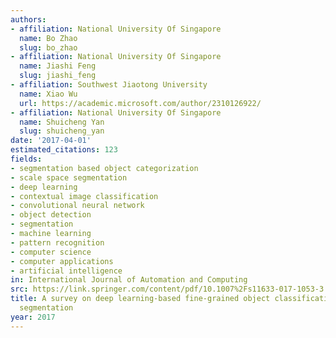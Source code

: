 ```yaml
---
authors:
- affiliation: National University Of Singapore
  name: Bo Zhao
  slug: bo_zhao
- affiliation: National University Of Singapore
  name: Jiashi Feng
  slug: jiashi_feng
- affiliation: Southwest Jiaotong University
  name: Xiao Wu
  url: https://academic.microsoft.com/author/2310126922/
- affiliation: National University Of Singapore
  name: Shuicheng Yan
  slug: shuicheng_yan
date: '2017-04-01'
estimated_citations: 123
fields:
- segmentation based object categorization
- scale space segmentation
- deep learning
- contextual image classification
- convolutional neural network
- object detection
- segmentation
- machine learning
- pattern recognition
- computer science
- computer applications
- artificial intelligence
in: International Journal of Automation and Computing
src: https://link.springer.com/content/pdf/10.1007%2Fs11633-017-1053-3.pdf
title: A survey on deep learning-based fine-grained object classification and semantic
  segmentation
year: 2017
---
```

